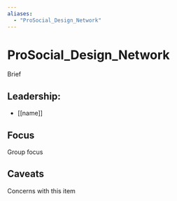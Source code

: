 ```yaml
---
aliases:
  - "ProSocial_Design_Network"
---
```

# ProSocial_Design_Network

Brief

## Leadership:

- [[name]]

## Focus

Group focus

## Caveats 

Concerns with this item